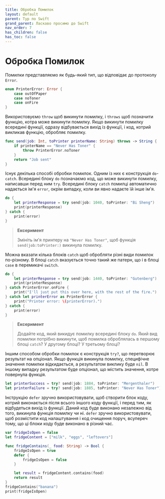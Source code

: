 ```yaml
---
title: Обробка Помилок
layout: default
parent: Тур по Swift
grand_parent: Ласкаво просимо до Swift
nav_order: 7
has_children: false
has_toc: false
---
```


# Обробка Помилок

Помилки представляємо як будь-який тип, що відповідає до протоколу `Error`.

```swift
enum PrinterError: Error {
    case outOfPaper
    case noToner
    case onFire
}
```

Використовуємо `throw` щоб викинути помилку, і `throws` щоб позначити функцію, котра може викинути помилку. Якщо викинути помилку всередині функції, одразу відбувається вихід із функції, і код, котрий викликав функцію, обробляє помилку.

```swift
func send(job: Int, toPrinter printerName: String) throws -> String {
    if printerName == "Never Has Toner" {
        throw PrinterError.noToner
    }
    return "Job sent"
}
```

Існує декілька способі обробки помилок. Одним із них є конструкція `do`-`catch`. Всередині блоку `do` позначаємо код, що може викинути помилку, написавши перед ним `try`. Всередині блоку `catch` помилці автоматично надається ім'я `error`, окрім випадку, коли ви явно надаєте їй інше ім'я.

```swift
do {
    let printerResponse = try send(job: 1040, toPrinter: "Bi Sheng")
    print(printerResponse)
} catch {
    print(error)
}
```

> **Ексеримент**
>
> Змініть ім'я принтеру на `"Never Has Toner"`, щоб функція `send(job:toPrinter:)` викинула помилку.

Можна вказати кілька блоків `catch` щоб обробляти різні види помилок по-різному. В блоці `catch` вказується точно такий же патерн, що і в блоці `case` в перемикачі `switch`.

```swift
do {
    let printerResponse = try send(job: 1440, toPrinter: "Gutenberg")
    print(printerResponse)
} catch PrinterError.onFire {
    print("I'll just put this over here, with the rest of the fire.")
} catch let printerError as PrinterError {
    print("Printer error: \(printerError).")
} catch {
    print(error)
}
```

> **Ексеримент**
>
> Додайте код, який викидує помилку всередині блоку `do`. Який вид помилки потрібно викинути, щоб помилка оброблялась в першому блоці `catch`? У другому блоці? У третьому блоці?

Іншим способом обробки помилок є конструкція `try?`, що перетворює результат на опціонал. Якщо функція викинула помилку, специфічне значення помилки відкидається, а результатом виклику буде `nil`. В іншому випадку результатом буде опціонал, що містить значення, котре повернула функція.

```swift
let printerSuccess = try? send(job: 1884, toPrinter: "Mergenthaler")
let printerFailure = try? send(job: 1885, toPrinter: "Never Has Toner")
```

Інструкцію `defer` зручно використовувати, щоб створити блок коду, котрий виконається після всього іншого коду функції, і перед тим, як відбудеться вихід із функції. Даний код буде виконано незалежно від того, викинула функція помилку чи ні. `defer` зручно використовувати, щоб розмістити код налаштування і код очищення поруч, всупереч тому, що ці блоки коду буде виконано в різний час.

```swift
var fridgeIsOpen = false
let fridgeContent = ["milk", "eggs", "leftovers"]

func fridgeContains(_ food: String) -> Bool {
    fridgeIsOpen = true
    defer {
        fridgeIsOpen = false
    }

    let result = fridgeContent.contains(food)
    return result
}
fridgeContains("banana")
print(fridgeIsOpen)
```

